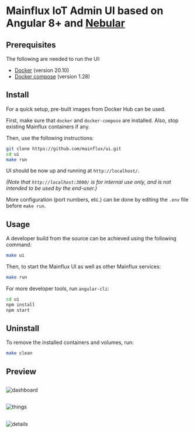 # Mainflux IoT Admin UI based on Angular 8+ and <a href="https://github.com/akveo/nebular">Nebular</a>

## Prerequisites

The following are needed to run the UI:

- [Docker](https://docs.docker.com/install/) (version 20.10)
- [Docker compose](https://docs.docker.com/compose/install/) (version 1.28)

## Install
For a quick setup, pre-built images from Docker Hub can be used.

First, make sure that `docker` and `docker-compose` are installed. Also, stop existing Mainflux containers if any.

Then, use the following instructions:
```bash
git clone https://github.com/mainflux/ui.git
cd ui
make run
```
UI should be now up and running at `http://localhost/`.

*(Note that `http://localhost:3000/` is for internal use only, and is not intended to be used by the end-user.)*

More configuration (port numbers, etc.) can be done by editing the `.env` file before `make run`.

## Usage
A developer build from the source can be achieved using the following command:
```bash
make ui
```
Then, to start the Mainflux UI as well as other Mainflux services:
```bash
make run
```
For more developer tools, run `angular-cli`:
```bash
cd ui
npm install
npm start
```
## Uninstall
To remove the installed containers and volumes, run:
```bash
make clean
```

## Preview

##
![dashboard][dashboard]

##
![things][things]

##
![details][details]

[dashboard]: https://github.com/mainflux/docs/blob/master/docs/img/ui/dashboard.png
[things]: https://github.com/mainflux/docs/blob/master/docs/img/ui/things.png
[details]: https://github.com/mainflux/docs/blob/master/docs/img/ui/details.png
